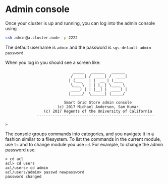 # Admin console

Once your cluster is up and running, you can log into the admin console
using

```bash
ssh admin@a.cluster.node -p 2222
```

The default username is `admin` and the password is `sgs-default-admin-password`.

When you log in you should see a screen like:

```
                              _____   ______   ______                            
                             / ____| /  ____| /  ____|                           
                            | (___   | |  __ | (____                             
                             \___ \  | | |_ | \____ \                            
                             ____) | | |__| |  ____) |                           
                            |_____/  \______| |_____/                            

                          Smart Grid Store admin console                         
                       (c) 2017 Michael Andersen, Sam Kumar                      
                 (c) 2017 Regents of the University of California                
              ----------------------------------------------------  

>        
```

The console groups commands into categories, and you navigate it in a fashion similar
to a filesystem. To list the commands in the current module, use `ls` and to change module
you use `cd`. For example, to change the admin password use:

```
> cd acl
acl> cd users
acl/users> cd admin
acl/users/admin> passwd newpassword
password changed
```
